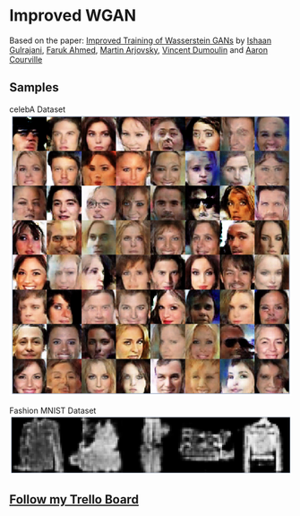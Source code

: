 # Improved WGAN

Based on the paper:
[Improved Training of Wasserstein GANs](https://arxiv.org/abs/1704.00028) by
[Ishaan Gulrajani](https://scholar.google.com/citations?user=E2SLBwIAAAAJ&hl=en), [Faruk Ahmed](https://scholar.google.co.in/citations?user=eo9JtywAAAAJ&hl=en&oi=sra), [Martin Arjovsky](https://scholar.google.co.in/citations?user=A6qfFPkAAAAJ&hl=en), [Vincent Dumoulin](https://scholar.google.co.in/citations?user=mZfgLA4AAAAJ&hl=en) and [Aaron Courville](https://scholar.google.com/citations?user=km6CP8cAAAAJ&hl=en)

## Samples
celebA Dataset
![Samples - celebA](Outputs/celeb.png)

Fashion MNIST Dataset
![Samples - fMNIST](Outputs/fmnist.png)

## [Follow my Trello Board](https://trello.com/c/C86GbEcM/1-wasserstein-gan-with-gradient-penalty)